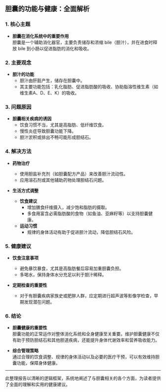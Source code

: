 ## 胆囊的功能与健康：全面解析

### 1. 核心主题
- **胆囊在消化系统中的重要作用**  
  胆囊是一个辅助消化器官，主要负责储存和浓缩 bile（胆汁），并在进食时释放 bile 到小肠以促进脂肪的消化和吸收。

### 2. 主要观念
- **胆汁的功能**
  - 胆汁由肝脏产生，储存在胆囊中。
  - 其主要功能包括：乳化脂肪、促进脂肪酸的吸收、协助脂溶性维生素（如维生素A、D、E、K）的吸收。

### 3. 问题原因
- **胆囊相关疾病的诱因**
  - 饮食习惯不当，尤其是高脂肪、低纤维饮食。
  - 慢性炎症导致胆囊功能下降。
  - 胆汁淤积或排出不畅可能形成胆结石。

### 4. 解决方法
- **药物治疗**
  - 使用胆盐补充剂（如胆囊配方产品）来改善胆汁流动性。
  - 应用溶石剂或其他辅助药物处理胆结石问题。

- **生活方式调整**
  - **饮食建议**  
    - 增加膳食纤维摄入，减少饱和脂肪的摄取。  
    - 多食用富含必需脂肪酸的食物（如鱼油、亚麻籽等）以支持胆囊健康。
  - **运动习惯**  
    - 规律的身体活动有助于促进胆汁流动，降低胆结石风险。

### 5. 健康建议
- **饮食注意事项**
  - 避免暴饮暴食，尤其是高脂肪餐后容易加重胆囊负担。  
  - 多喝水，保持身体水分充足以利于胆汁稀释。

- **定期检查的重要性**
  - 对于有胆囊疾病家族史或肥胖人群，应定期进行超声波等影像学检查，早期发现潜在问题。

### 6. 结论
- **胆囊健康的重要性**  
  胆囊功能的正常运作对整体消化系统和全身健康至关重要。维护胆囊健康不仅有助于预防胆结石和其他胆道疾病，还能提升身体代谢效率和营养吸收能力。
  
- **综合管理策略**  
  通过合理的饮食调整、规律的身体活动以及必要的医疗干预，可以有效维持胆囊功能，保障身体健康。

---

此整理报告以清晰的逻辑框架，系统地阐述了与胆囊相关的各个方面，为读者提供了全面的理解和实用的健康建议。